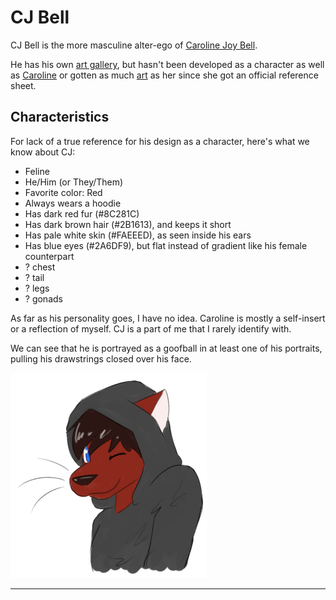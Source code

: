 # CJ Bell

CJ Bell is the more masculine alter-ego of [Caroline Joy Bell](../caroline).

He has his own [art gallery](art-gallery), but hasn't been developed as a character as well as [Caroline](../caroline)
or gotten as much [art](../caroline/art-gallery) as her since she got an official reference sheet.

## Characteristics

For lack of a true reference for his design as a character,
here's what we know about CJ:

- Feline
- He/Him (or They/Them)
- Favorite color: Red
- Always wears a hoodie
- Has dark red fur (#8C281C)
- Has dark brown hair (#2B1613), and keeps it short
- Has pale white skin (#FAEEED), as seen inside his ears
- Has blue eyes (#2A6DF9), but flat instead of gradient like his female counterpart
- ? chest
- ? tail
- ? legs
- ? gonads

As far as his personality goes, I have no idea. Caroline is mostly a self-insert or a reflection of myself. CJ is a part of me that I rarely identify with.

We can see that he is portrayed as a goofball in at least one of his portraits, pulling his drawstrings closed over his face.

[![A flat-color doodle of CJ, seen in a wrinkled grey hoodie with messy hair, winking at the viewer](images/cj_by_zaezar.png "CJ - Zaezar, June 2017")](art-gallery)

---

